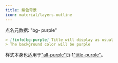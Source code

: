 ```yaml
---
title: 紫色背景
icon: material/layers-outline
---
```


点名元数据: "bg- purple"

```md
> [!info|bg-purple] Title will display as usual
> The background color will be purple
```

样式本身也适用于["all-purple"](../combined-styling/page-4.md)页:1["title-purple"](../title-styling/page-4.md)。